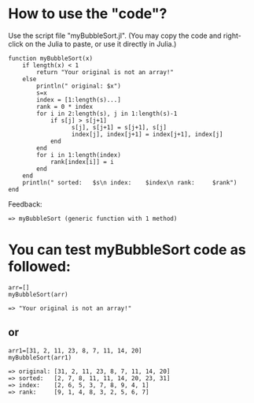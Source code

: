 
# How to use the "code"?


Use the script file "myBubbleSort.jl". (You may copy the code and right-click on the Julia to paste, or use it directly in Julia.)

```
function myBubbleSort(x)
	if length(x) < 1
	    return "Your original is not an array!"
	else
	    println(" original: $x")
	    s=x
	    index = [1:length(s)...]
	    rank = 0 * index
	    for i in 2:length(s), j in 1:length(s)-1
	        if s[j] > s[j+1]
		          s[j], s[j+1] = s[j+1], s[j]
		          index[j], index[j+1] = index[j+1], index[j]
	        end
	    end
	    for i in 1:length(index)
	        rank[index[i]] = i
	    end
	end
	println(" sorted:   $s\n index:    $index\n rank:     $rank")
end
```

Feedback:

```
=> myBubbleSort (generic function with 1 method)
```

# You can test myBubbleSort code as followed:

```
arr=[]
myBubbleSort(arr)
```
```
=> "Your original is not an array!"
```

## or

```
arr1=[31, 2, 11, 23, 8, 7, 11, 14, 20]
myBubbleSort(arr1)
```
```
=> original: [31, 2, 11, 23, 8, 7, 11, 14, 20]
=> sorted:   [2, 7, 8, 11, 11, 14, 20, 23, 31]
=> index:    [2, 6, 5, 3, 7, 8, 9, 4, 1]
=> rank:     [9, 1, 4, 8, 3, 2, 5, 6, 7]
```
